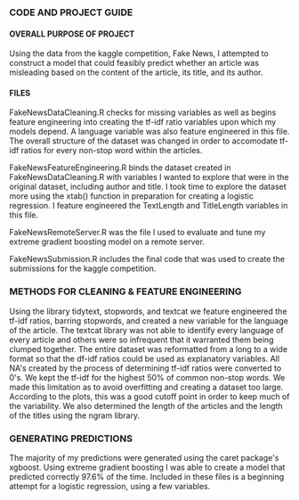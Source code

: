 ### CODE AND PROJECT GUIDE

#### OVERALL PURPOSE OF PROJECT

Using the data from the kaggle competition, Fake News, I attempted to construct a model that could feasibly predict whether an article was misleading based on the content of the article, its title, and its author. 

#### FILES

FakeNewsDataCleaning.R checks for missing variables as well as begins feature engineering into creating the tf-idf ratio variables upon which my models depend. A language variable was also feature engineered in this file. The overall structure of the dataset was changed in order to accomodate tf-idf ratios for every non-stop word within the articles. 

FakeNewsFeatureEngineering.R binds the dataset created in FakeNewsDataCleaning.R with variables I wanted to explore that were in the original dataset, including author and title. I took time to explore the dataset more using the xtab() function in preparation for creating a logistic regression. I feature engineered the TextLength and TitleLength variables in this file. 

FakeNewsRemoteServer.R was the file I used to evaluate and tune my extreme gradient boosting model on a remote server. 

FakeNewsSubmission.R includes the final code that was used to create the submissions for the kaggle competition.


### METHODS FOR CLEANING & FEATURE ENGINEERING
Using the library tidytext, stopwords, and textcat we feature engineered the tf-idf ratios, barring stopwords, and created a new variable for the language of the article. The textcat library was not able to identify every language of every article and others were so infrequent that it warranted them being clumped together. The entire dataset was reformatted from a long to a wide format so that the df-idf ratios could be used as explanatory variables. All NA's created by the process of determining tf-idf ratios were converted to 0's. We kept the tf-idf for the highest 50% of common non-stop words. We made this limitation as to avoid overfitting and creating a dataset too large. According to the plots, this was a good cutoff point in order to keep much of the variability. We also determined the length of the articles and the length of the titles using the ngram library. 

### GENERATING PREDICTIONS
The majority of my predictions were generated using the caret package's xgboost. Using extreme gradient boosting I was able to create a model that predicted correctly 97.6% of the time. Included in these files is a beginning attempt for a logistic regression, using a few variables. 
